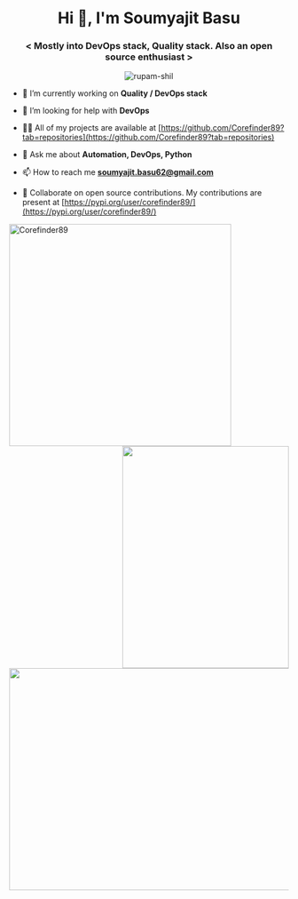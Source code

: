 <h1 align="center">Hi 👋, I'm Soumyajit Basu</h1>
<h3 align="center">&lt; Mostly into DevOps stack, Quality stack. Also an open source enthusiast &gt;</h3>
<p align="center"> <img src="https://komarev.com/ghpvc/?username=corefinder89" alt="rupam-shil" /> </p>
 
- 🔭 I’m currently working on **Quality / DevOps stack**

- 🤔 I’m looking for help with **DevOps**

- 👨‍💻 All of my projects are available at [https://github.com/Corefinder89?tab=repositories](https://github.com/Corefinder89?tab=repositories)

- 💬 Ask me about **Automation, DevOps, Python**

- 📫 How to reach me **soumyajit.basu62@gmail.com**

- 👯 Collaborate on open source contributions. My contributions are present at [https://pypi.org/user/corefinder89/](https://pypi.org/user/corefinder89/)

<p><img align="left" height="400px" width="400px" src="https://github-readme-stats.vercel.app/api?username=Corefinder89&amp;show_icons=true&amp;theme=synthwave" alt="Corefinder89" /> <img align="right" height="400px" width="300px" src="https://github-readme-streak-stats.herokuapp.com/?user=Corefinder89&amp;theme=synthwave" /> <img align="center" height="400px" width="800px" src="https://activity-graph.herokuapp.com/graph?username=Corefinder89&amp;bg_color=2B213A&amp;color=E5289E&amp;line=DA5B0B&amp;point=E1E8EB" /></p>
